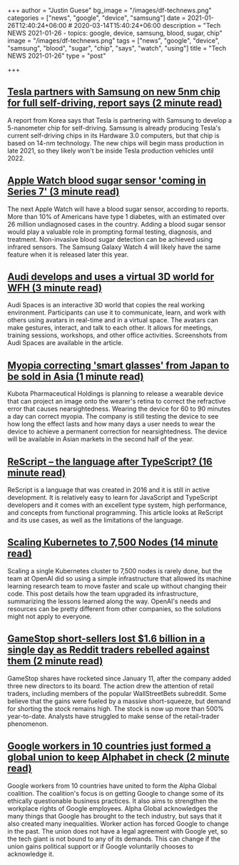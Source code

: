 +++
author = "Justin Guese"
bg_image = "/images/df-technews.png"
categories = ["news", "google", "device", "samsung"]
date = 2021-01-26T12:40:24+06:00 # 2020-03-14T15:40:24+06:00
description = "Tech NEWS 2021-01-26 - topics: google, device, samsung, blood, sugar, chip"
image = "/images/df-technews.png"
tags = ["news", "google", "device", "samsung", "blood", "sugar", "chip", "says", "watch", "using"]
title = "Tech NEWS 2021-01-26"
type = "post"

+++

## [Tesla partners with Samsung on new 5nm chip for full self-driving, report says (2 minute read)](https://electrek.co/2021/01/25/tesla-partners-samsung-new-5nm-chip-full-self-driving-report//1/010001773e612af5-a76bfc44-0a69-4e85-af9b-2164c6880c91-000000/F3CUyivlNWpAZjMnGtfB9XLE07iqVrYKX3jsA9gNsSE=177)

A report from Korea says that Tesla is partnering with Samsung to develop a 5-nanometer chip for self-driving. Samsung is already producing Tesla's current self-driving chips in its Hardware 3.0 computers, but that chip is based on 14-nm technology. The new chips will begin mass production in late 2021, so they likely won't be inside Tesla production vehicles until 2022.

## [Apple Watch blood sugar sensor 'coming in Series 7' (3 minute read)](https://9to5mac.com/2021/01/25/apple-watch-blood-sugar-measurement//1/010001773e612af5-a76bfc44-0a69-4e85-af9b-2164c6880c91-000000/SNM6Nc4YO1cd6ZPTxwAv0miv7YVG7lCIlo5ojUecEpM=177)

The next Apple Watch will have a blood sugar sensor, according to reports. More than 10% of Americans have type 1 diabetes, with an estimated over 26 million undiagnosed cases in the country. Adding a blood sugar sensor would play a valuable role in prompting formal testing, diagnosis, and treatment. Non-invasive blood sugar detection can be achieved using infrared sensors. The Samsung Galaxy Watch 4 will likely have the same feature when it is released later this year.

## [Audi develops and uses a virtual 3D world for WFH (3 minute read)](https://www.theceomagazine.com/business/innovation-technology/audi-spaces//1/010001773e612af5-a76bfc44-0a69-4e85-af9b-2164c6880c91-000000/lZsD517MzxqNBEUD58ahF0BZ0QOVWUhNdCc6Ni4jdr4=177)

Audi Spaces is an interactive 3D world that copies the real working environment. Participants can use it to communicate, learn, and work with others using avatars in real-time and in a virtual space. The avatars can make gestures, interact, and talk to each other. It allows for meetings, training sessions, workshops, and other office activities. Screenshots from Audi Spaces are available in the article.

## [Myopia correcting 'smart glasses' from Japan to be sold in Asia (1 minute read)](https://asia.nikkei.com/Business/Health-Care/Myopia-correcting-smart-glasses-from-Japan-to-be-sold-in-Asia/1/010001773e612af5-a76bfc44-0a69-4e85-af9b-2164c6880c91-000000/uZK5lR9j7yt922fxZKmEE7EMl6msaJtmzBctC2aaPAs=177)

Kubota Pharmaceutical Holdings is planning to release a wearable device that can project an image onto the wearer's retina to correct the refractive error that causes nearsightedness. Wearing the device for 60 to 90 minutes a day can correct myopia. The company is still testing the device to see how long the effect lasts and how many days a user needs to wear the device to achieve a permanent correction for nearsightedness. The device will be available in Asian markets in the second half of the year.

## [ReScript – the language after TypeScript? (16 minute read)](https://blog.codecentric.de/en/2021/01/rescript-compare-typescript-elm//1/010001773e612af5-a76bfc44-0a69-4e85-af9b-2164c6880c91-000000/4qMhfE6BTI7_C87SPjWs30M9WgixHFm6PYls6siBG5c=177)

ReScript is a language that was created in 2016 and it is still in active development. It is relatively easy to learn for JavaScript and TypeScript developers and it comes with an excellent type system, high performance, and concepts from functional programming. This article looks at ReScript and its use cases, as well as the limitations of the language.

## [Scaling Kubernetes to 7,500 Nodes (14 minute read)](https://openai.com/blog/scaling-kubernetes-to-7500-nodes//1/010001773e612af5-a76bfc44-0a69-4e85-af9b-2164c6880c91-000000/c0qxNrfuLosFgw6uD1Y--vAhSFoM7trNMVHMKEx32kA=177)

Scaling a single Kubernetes cluster to 7,500 nodes is rarely done, but the team at OpenAI did so using a simple infrastructure that allowed its machine learning research team to move faster and scale up without changing their code. This post details how the team upgraded its infrastructure, summarizing the lessons learned along the way. OpenAI's needs and resources can be pretty different from other companies, so the solutions might not apply to everyone.

## [GameStop short-sellers lost $1.6 billion in a single day as Reddit traders rebelled against them (2 minute read)](https://markets.businessinsider.com/news/stocks/gamestop-stock-short-seller-squeeze-losses-reddit-traders-citron-gme-2021-1-1030000080/1/010001773e612af5-a76bfc44-0a69-4e85-af9b-2164c6880c91-000000/LafiVYQbcK2s9Uw6Dlx5E13sb45nEazJV8o1JGUJQlg=177)

GameStop shares have rocketed since January 11, after the company added three new directors to its board. The action drew the attention of retail traders, including members of the popular WallStreetBets subreddit. Some believe that the gains were fueled by a massive short-squeeze, but demand for shorting the stock remains high. The stock is now up more than 500% year-to-date. Analysts have struggled to make sense of the retail-trader phenomenon.

## [Google workers in 10 countries just formed a global union to keep Alphabet in check (2 minute read)](https://www.fastcompany.com/90597474/google-workers-across-the-world-just-formed-a-global-union-to-keep-alphabet-in-check/1/010001773e612af5-a76bfc44-0a69-4e85-af9b-2164c6880c91-000000/LcJD-7WvU910qWLORn4Vxmgd0oeLTqk6EA-Fp_FjU4c=177)

Google workers from 10 countries have united to form the Alpha Global coalition. The coalition's focus is on getting Google to change some of its ethically questionable business practices. It also aims to strengthen the workplace rights of Google employees. Alpha Global acknowledges the many things that Google has brought to the tech industry, but says that it also created many inequalities. Worker action has forced Google to change in the past. The union does not have a legal agreement with Google yet, so the tech giant is not bound to any of its demands. This can change if the union gains political support or if Google voluntarily chooses to acknowledge it.

